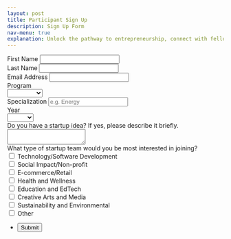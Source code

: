 ```yaml
---
layout: post
title: Participant Sign Up 
description: Sign Up Form
nav-menu: true
explanation: Unlock the pathway to entrepreneurship, connect with fellow startup enthusiasts, and tap into a wealth of knowledge from experienced entrepreneurs and industry professionals. Join us to embark on an exciting journey of innovation, collaboration, and personal growth. If you are interested in participating, please leave your contact details below.
---
```


<div class="row">


<div class="6u 12u$(small)">
<section>
  <form action="https://formspree.io/f/xdoronnz" method="POST" id="mc-embedded-subscribe-form" name="mc-embedded-subscribe-form" class="validate" target="_blank">
    <div class="field half first">
      <label for="mce-FNAME" class="col-2 col-form-label">First Name</label>
      <input type="text" value="" name="First Name" class="form-control" id="mce-FNAME" required>
    </div>
    <div class="field half">
      <label for="mce-LNAME" class="col-2 col-form-label">Last Name</label>
      <input type="text" value="" name="Last Name" class="form-control" id="mce-LNAME" required>
    </div>
    <div class="field">
      <label for="mce-EMAIL" class="col-2 col-form-label">Email Address</label>
      <input type="email" value="" name="Email" class="form-control required email" id="email" required>
    </div>
    <!-- <div class="field">
      <label for="mce-PROGRAM" class="col-2 col-form-label">Which faculty and program are you enrolled in?</label>
      <textarea name="Faculty &" id="mce-PROGRAM" required></textarea>
    </div> -->
    <div class="field">
      <label for="mce-PROGRAM-TYPE" class="col-2 col-form-label">Program</label>
      <div class="select-wrapper">
        <select name="Program" class="" id="mce-PROGRAM-TYPE">
          <option value=""></option>
          <option value="Bachelors">Bachelors</option>
          <option value="Masters">Masters</option>
          <option value="PhD">PhD</option>
          <option value="Postdoc">Postdoc</option>
          <option value="Staff">Staff</option>
          <option value="Alumnus">Alumnus</option>
        </select>
      </div>
    </div>
    <div class="field half first">
      <label for="mce-MMERGE3" class="col-2 col-form-label">Specialization</label>
      <input type="text" value="" name="Specialization" class="" id="mce-MMERGE3" placeholder="e.g. Energy">
    </div>
    <div class="field half">
      <label for="mce-MMERGE4" class="col-2 col-form-label">Year</label>
      <div class="select-wrapper">
        <select name="Year" class="" id="mce-MMERGE4">
          <option value=""></option>
          <option value="Year 1">Year 1</option>
          <option value="Year 2">Year 2</option>
          <option value="Year 3">Year 3</option>
          <option value="Year 4">Year 4</option>
          <option value="Year 5">Year 5</option>
          <option value="Year 6">Year 6</option>
          <option value="N/A">N/A</option>
        </select>
      </div>
    </div>
    <div class="field">
      <label for="mce-IDEA" class="col-2 col-form-label">Do you have a startup idea? If yes, please describe it briefly.</label>
      <textarea name="Idea" id="mce-IDEA" required></textarea>
    </div>
    <div class="field">
      <label for="mce-TEAM" class="col-2 col-form-label">What type of startup team would you be most interested in joining?</label>
      <div class="select-option">
        <input type="checkbox" id="technology" name="Team to Join" value="technology">
        <label for="technology">Technology/Software Development</label><br>
        <input type="checkbox" id="social" name="team" value="social">
        <label for="social">Social Impact/Non-profit</label><br>
        <input type="checkbox" id="commerce" name="team" value="commerce">
        <label for="commerce">E-commerce/Retail</label><br>
        <input type="checkbox" id="health" name="team" value="health">
        <label for="health">Health and Wellness</label><br>
        <input type="checkbox" id="education" name="team" value="education">
        <label for="education">Education and EdTech</label><br>
        <input type="checkbox" id="arts" name="team" value="arts">
        <label for="arts">Creative Arts and Media</label><br>
        <input type="checkbox" id="sustainability" name="team" value="sustainability">
        <label for="sustainability">Sustainability and Environmental</label><br>
        <input type="checkbox" id="other" name="team" value="other">
        <label for="other">Other</label><br>
      </div>
    </div>
    <div id="mce-responses" class="clear">
      <div class="response" id="mce-error-response" style="display:none"></div>
      <div class="response" id="mce-success-response" style="display:none"></div>
    </div>
    <ul class="actions">
      <li><input type="submit" value="Submit" id="mc-embedded-subscribe" /></li>
    </ul>
    <div style="position: absolute; left: -5000px;" aria-hidden="true">
      <input type="text" name="b_c3b28e1c3768da0034cb9df6b_d52602a9c6" tabindex="-1" value="">
    </div>
  </form>
</section>

<div class="6u 12u$(small)">
</div>

</div>
